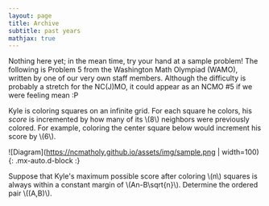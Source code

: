 ```yaml
---
layout: page
title: Archive
subtitle: past years
mathjax: true
---
```


Nothing here yet; in the mean time, try your hand at a sample problem!
The following is Problem 5 from the Washington Math Olympiad (WAMO), written by one of our very own staff members.
Although the difficulty is probably a stretch for the NC(J)MO, it could appear as an NCMO #5 if we were feeling mean :P

Kyle is coloring squares on an infinite grid.
For each square he colors, his *score* is incremented by how many of its \\(8\\) neighbors were previously colored.
For example, coloring the center square below would increment his score by \\(6\\).

![Diagram](https://ncmatholy.github.io/assets/img/sample.png | width=100){: .mx-auto.d-block :}

Suppose that Kyle's maximum possible score after coloring \\(n\\) squares is always within a constant margin of \\(An-B\sqrt{n}\\).
Determine the ordered pair \\((A,B)\\).

